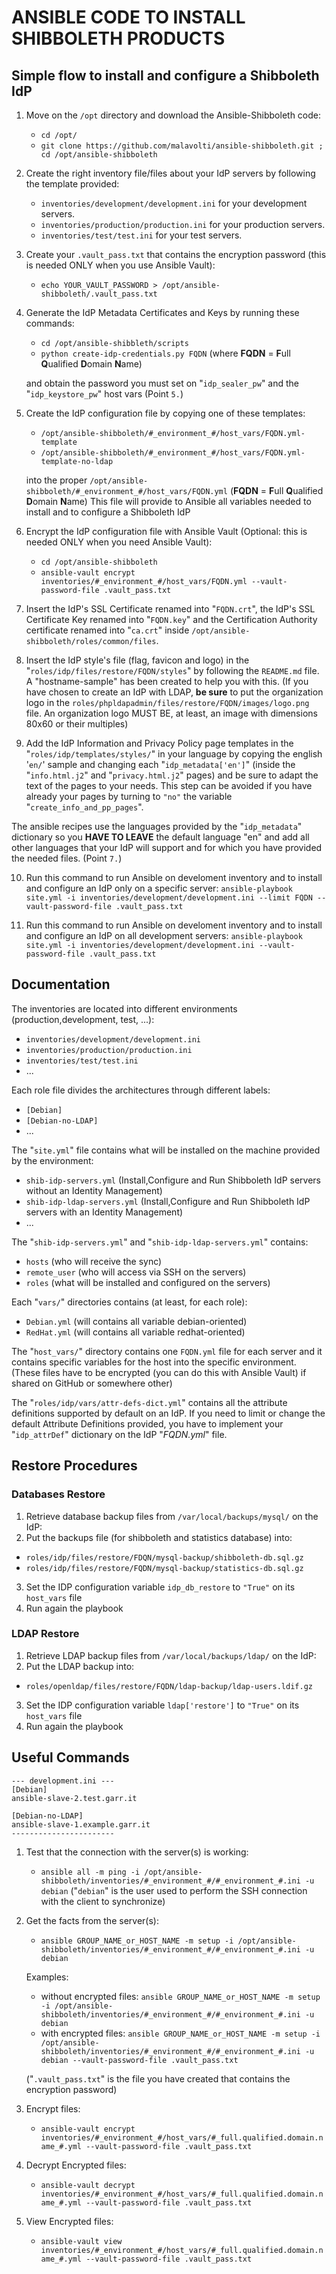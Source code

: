 # ANSIBLE CODE TO INSTALL SHIBBOLETH PRODUCTS

## Simple flow to install and configure a Shibboleth IdP

1. Move on the ```/opt``` directory and download the Ansible-Shibboleth code:
    * ```cd /opt/```
    * ```git clone https://github.com/malavolti/ansible-shibboleth.git ; cd /opt/ansible-shibboleth```

2. Create the right inventory file/files about your IdP servers by following the template provided:
    * ```inventories/development/development.ini``` for your development servers.
    * ```inventories/production/production.ini``` for your production servers.
    * ```inventories/test/test.ini``` for your test servers.

3. Create your ```.vault_pass.txt``` that contains the encryption password (this is needed ONLY when you use Ansible Vault):
    * ```echo YOUR_VAULT_PASSWORD > /opt/ansible-shibboleth/.vault_pass.txt```

4. Generate the IdP Metadata Certificates and Keys by running these commands:
    * ```cd /opt/ansible-shibbleth/scripts```
    * ```python create-idp-credentials.py FQDN``` (where **FQDN** = **F**ull **Q**ualified **D**omain **N**ame)

   and obtain the password you must set on "```idp_sealer_pw```" and the "```idp_keystore_pw```" host vars (Point ```5.```)

5. Create the IdP configuration file by copying one of these templates:
    * ```/opt/ansible-shibboleth/#_environment_#/host_vars/FQDN.yml-template```
    * ```/opt/ansible-shibboleth/#_environment_#/host_vars/FQDN.yml-template-no-ldap```

   into the proper ```/opt/ansible-shibboleth/#_environment_#/host_vars/FQDN.yml```  (**FQDN** = **F**ull **Q**ualified **D**omain **N**ame)
   This file will provide to Ansible all variables needed to install and to configure a Shibboleth IdP

6. Encrypt the IdP configuration file with Ansible Vault (Optional: this is needed ONLY when you need Ansible Vault):
    * ```cd /opt/ansible-shibboleth```
    * ```ansible-vault encrypt inventories/#_environment_#/host_vars/FQDN.yml --vault-password-file .vault_pass.txt```

7. Insert the IdP's SSL Certificate renamed into "```FQDN.crt```", the IdP's SSL Certificate Key renamed into "```FQDN.key```" and the Certification Authority certificate renamed into "```ca.crt```" inside ```/opt/ansible-shibboleth/roles/common/files```.

8. Insert the IdP style's file (flag, favicon and logo) in the "```roles/idp/files/restore/FQDN/styles```" by following the ```README.md``` file. A "hostname-sample" has been created to help you with this.
(If you have chosen to create an IdP with LDAP, **be sure** to put the organization logo in the ```roles/phpldapadmin/files/restore/FQDN/images/logo.png``` file. An organization logo MUST BE, at least, an image with dimensions 80x60 or their multiples)

9. Add the IdP Information and Privacy Policy page templates in the "```roles/idp/templates/styles/```" in your language by copying the english '```en/```' sample and changing each "```idp_metadata['en']```" (inside the "```info.html.j2```" and "```privacy.html.j2```" pages) and be sure to adapt the text of the pages to your needs. This step can be avoided if you have already your pages by turning to ```"no"``` the variable "```create_info_and_pp_pages```".

The ansible recipes use the languages provided by the "```idp_metadata```" dictionary so you **HAVE TO LEAVE** the default language "en" and add all other languages that your IdP will support and for which you have provided the needed files. (Point ```7.```)

10. Run this command to run Ansible on develoment inventory and to install and configure an IdP only on a specific server:
    ```ansible-playbook site.yml -i inventories/development/development.ini --limit FQDN --vault-password-file .vault_pass.txt```

11. Run this command to run Ansible on develoment inventory and to install and configure an IdP on all development servers:
    ```ansible-playbook site.yml -i inventories/development/development.ini --vault-password-file .vault_pass.txt```

## Documentation ##
The inventories are located into different environments (production,development, test, ...):
   - ```inventories/development/development.ini```
   - ```inventories/production/production.ini```
   - ```inventories/test/test.ini```
   - ...

Each role file divides the architectures through different labels:
   - ```[Debian]```
   - ```[Debian-no-LDAP]```
   - ...

The "```site.yml```" file contains what will be installed on the machine provided by the environment:
   - ```shib-idp-servers.yml``` (Install,Configure and Run Shibboleth IdP servers without an Identity Management)
   - ```shib-idp-ldap-servers.yml``` (Install,Configure and Run Shibboleth IdP servers with an Identity Management)
   - ...

The "```shib-idp-servers.yml```" and "```shib-idp-ldap-servers.yml```" contains:
   - ```hosts```        (who will receive the sync)
   - ```remote_user```  (who will access via SSH on the servers)
   - ```roles```        (what will be installed and configured on the servers)

Each "```vars/```" directories contains (at least, for each role):
   - ```Debian.yml```   (will contains all variable debian-oriented)
   - ```RedHat.yml```   (will contains all variable redhat-oriented)

The "```host_vars/```" directory contains one ```FQDN.yml``` file for each server and it contains specific variables for the host into the specific environment.
(These files have to be encrypted (you can do this with Ansible Vault) if shared on GitHub or somewhere other)

The "```roles/idp/vars/attr-defs-dict.yml```" contains all the attribute definitions supported by default on an IdP. 
If you need to limit or change the default Attribute Definitions provided, you have to implement your "```idp_attrDef```" dictionary on the IdP "*FQDN.yml*" file.

## Restore Procedures ##

### Databases Restore

1. Retrieve database backup files from ```/var/local/backups/mysql/``` on the IdP:
2. Put the backups file (for shibboleth and statistics database) into:
  - ```roles/idp/files/restore/FDQN/mysql-backup/shibboleth-db.sql.gz```
  - ```roles/idp/files/restore/FQDN/mysql-backup/statistics-db.sql.gz```

3. Set the IDP configuration variable ```idp_db_restore``` to ```"True"``` on its ```host_vars``` file
4. Run again the playbook


### LDAP Restore

1. Retrieve LDAP backup files from ```/var/local/backups/ldap/``` on the IdP:
2. Put the LDAP backup into:
  - ```roles/openldap/files/restore/FQDN/ldap-backup/ldap-users.ldif.gz```
3. Set the IDP configuration variable ```ldap['restore']``` to ```"True"``` on its ```host_vars``` file
4. Run again the playbook


## Useful Commands ##

```
--- development.ini ---
[Debian]
ansible-slave-2.test.garr.it

[Debian-no-LDAP]
ansible-slave-1.example.garr.it
-----------------------
```

1. Test that the connection with the server(s) is working:
   * ```ansible all -m ping -i /opt/ansible-shibboleth/inventories/#_environment_#/#_environment_#.ini -u debian```
   ("```debian```" is the user used to perform the SSH connection with the client to synchronize)

2. Get the facts from the server(s):
   * ```ansible GROUP_NAME_or_HOST_NAME -m setup -i /opt/ansible-shibboleth/inventories/#_environment_#/#_environment_#.ini -u debian```

   Examples:
      * without encrypted files:
         ```ansible GROUP_NAME_or_HOST_NAME -m setup -i /opt/ansible-shibboleth/inventories/#_environment_#/#_environment_#.ini -u debian```
      * with encrypted files:
         ```ansible GROUP_NAME_or_HOST_NAME -m setup -i /opt/ansible-shibboleth/inventories/#_environment_#/#_environment_#.ini -u debian --vault-password-file .vault_pass.txt```

   ("```.vault_pass.txt```" is the file you have created that contains the encryption password)

3. Encrypt files:
   * ```ansible-vault encrypt inventories/#_environment_#/host_vars/#_full.qualified.domain.name_#.yml --vault-password-file .vault_pass.txt```

4. Decrypt Encrypted files:
   * ```ansible-vault decrypt inventories/#_environment_#/host_vars/#_full.qualified.domain.name_#.yml --vault-password-file .vault_pass.txt```

5. View Encrypted files:
   * ```ansible-vault view inventories/#_environment_#/host_vars/#_full.qualified.domain.name_#.yml --vault-password-file .vault_pass.txt```
